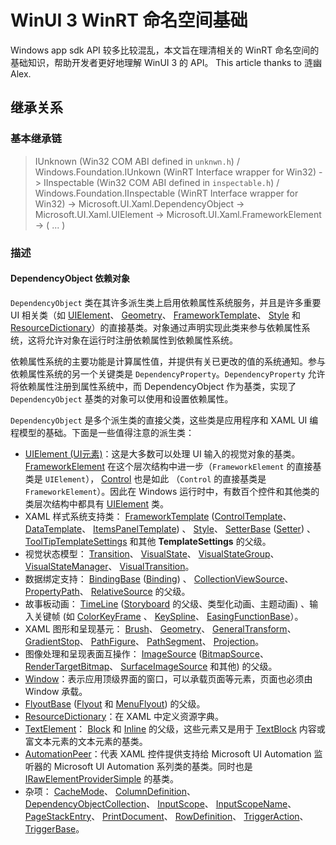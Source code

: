 ﻿# WinUI 3 WinRT 命名空间基础

Windows app sdk API 较多比较混乱，本文旨在理清相关的 WinRT 命名空间的基础知识，帮助开发者更好地理解 WinUI 3 的 API。
This article thanks to 涟幽Alex.
## 继承关系

### 基本继承链

> IUnknown (Win32 COM ABI defined in `unknwn.h`) / Windows.Foundation.IUnkown (WinRT Interface wrapper for Win32) -> IInspectable (Win32 COM ABI defined in `inspectable.h`) / Windows.Foundation.IInspectable (WinRT Interface wrapper for Win32) -> Microsoft.UI.Xaml.DependencyObject -> Microsoft.UI.Xaml.UIElement -> Microsoft.UI.Xaml.FrameworkElement -> ( ... )

### 描述
#### DependencyObject 依赖对象
`DependencyObject` 类在其许多派生类上启用依赖属性系统服务，并且是许多重要 UI 相关类（如 [UIElement](https://learn.microsoft.com/en-us/windows/windows-app-sdk/api/winrt/microsoft.ui.xaml.uielement?view=windows-app-sdk-1.6)、 [Geometry](https://learn.microsoft.com/en-us/windows/windows-app-sdk/api/winrt/microsoft.ui.xaml.media.geometry?view=windows-app-sdk-1.6)、 [FrameworkTemplate](https://learn.microsoft.com/en-us/windows/windows-app-sdk/api/winrt/microsoft.ui.xaml.frameworktemplate?view=windows-app-sdk-1.6)、 [Style](https://learn.microsoft.com/en-us/windows/windows-app-sdk/api/winrt/microsoft.ui.xaml.style?view=windows-app-sdk-1.6) 和 [ResourceDictionary](https://learn.microsoft.com/en-us/windows/windows-app-sdk/api/winrt/microsoft.ui.xaml.resourcedictionary?view=windows-app-sdk-1.6)）的直接基类。对象通过声明实现此类来参与依赖属性系统，这将允许对象在运行时注册依赖属性到依赖属性系统。

依赖属性系统的主要功能是计算属性值，并提供有关已更改的值的系统通知。参与依赖属性系统的另一个关键类是 `DependencyProperty`。`DependencyProperty` 允许将依赖属性注册到属性系统中，而 DependencyObject 作为基类，实现了 `DependencyObject` 基类的对象可以使用和设置依赖属性。

`DependencyObject` 是多个派生类的直接父类，这些类是应用程序和 XAML UI 编程模型的基础。下面是一些值得注意的派生类：

- [UIElement (UI元素)](https://learn.microsoft.com/zh-cn/windows/windows-app-sdk/api/winrt/microsoft.ui.xaml.uielement?view=windows-app-sdk-1.6)：这是大多数可以处理 UI 输入的视觉对象的基类。[FrameworkElement](https://learn.microsoft.com/zh-cn/windows/windows-app-sdk/api/winrt/microsoft.ui.xaml.frameworkelement?view=windows-app-sdk-1.6) 在这个层次结构中进一步（`FrameworkElement` 的直接基类是 `UIElement`）， [Control](https://learn.microsoft.com/zh-cn/windows/windows-app-sdk/api/winrt/microsoft.ui.xaml.controls.control?view=windows-app-sdk-1.6) 也是如此 （`Control` 的直接基类是 `FrameworkElement`）。因此在 Windows 运行时中，有数百个控件和其他类的类层次结构中都具有 [UIElement](https://learn.microsoft.com/zh-cn/windows/windows-app-sdk/api/winrt/microsoft.ui.xaml.uielement?view=windows-app-sdk-1.6) 类。
- XAML 样式系统支持类： [FrameworkTemplate](https://learn.microsoft.com/zh-cn/windows/windows-app-sdk/api/winrt/microsoft.ui.xaml.frameworktemplate?view=windows-app-sdk-1.6) ([ControlTemplate](https://learn.microsoft.com/zh-cn/windows/windows-app-sdk/api/winrt/microsoft.ui.xaml.controls.controltemplate?view=windows-app-sdk-1.6)、 [DataTemplate](https://learn.microsoft.com/zh-cn/windows/windows-app-sdk/api/winrt/microsoft.ui.xaml.datatemplate?view=windows-app-sdk-1.6)、 [ItemsPanelTemplate](https://learn.microsoft.com/zh-cn/windows/windows-app-sdk/api/winrt/microsoft.ui.xaml.controls.itemspaneltemplate?view=windows-app-sdk-1.6)) 、 [Style](https://learn.microsoft.com/zh-cn/windows/windows-app-sdk/api/winrt/microsoft.ui.xaml.style?view=windows-app-sdk-1.6)、 [SetterBase](https://learn.microsoft.com/zh-cn/windows/windows-app-sdk/api/winrt/microsoft.ui.xaml.setterbase?view=windows-app-sdk-1.6) ([Setter](https://learn.microsoft.com/zh-cn/windows/windows-app-sdk/api/winrt/microsoft.ui.xaml.setter?view=windows-app-sdk-1.6)) 、 [ToolTipTemplateSettings](https://learn.microsoft.com/zh-cn/windows/windows-app-sdk/api/winrt/microsoft.ui.xaml.controls.primitives.tooltiptemplatesettings?view=windows-app-sdk-1.6) 和其他 **TemplateSettings** 的父级。
- 视觉状态模型： [Transition](https://learn.microsoft.com/zh-cn/windows/windows-app-sdk/api/winrt/microsoft.ui.xaml.media.animation.transition?view=windows-app-sdk-1.6)、 [VisualState](https://learn.microsoft.com/zh-cn/windows/windows-app-sdk/api/winrt/microsoft.ui.xaml.visualstate?view=windows-app-sdk-1.6)、 [VisualStateGroup](https://learn.microsoft.com/zh-cn/windows/windows-app-sdk/api/winrt/microsoft.ui.xaml.visualstategroup?view=windows-app-sdk-1.6)、 [VisualStateManager](https://learn.microsoft.com/zh-cn/windows/windows-app-sdk/api/winrt/microsoft.ui.xaml.visualstatemanager?view=windows-app-sdk-1.6)、 [VisualTransition](https://learn.microsoft.com/zh-cn/windows/windows-app-sdk/api/winrt/microsoft.ui.xaml.visualtransition?view=windows-app-sdk-1.6)。
- 数据绑定支持： [BindingBase](https://learn.microsoft.com/zh-cn/windows/windows-app-sdk/api/winrt/microsoft.ui.xaml.data.bindingbase?view=windows-app-sdk-1.6) ([Binding](https://learn.microsoft.com/zh-cn/windows/windows-app-sdk/api/winrt/microsoft.ui.xaml.data.binding?view=windows-app-sdk-1.6)) 、 [CollectionViewSource](https://learn.microsoft.com/zh-cn/windows/windows-app-sdk/api/winrt/microsoft.ui.xaml.data.collectionviewsource?view=windows-app-sdk-1.6)、 [PropertyPath](https://learn.microsoft.com/zh-cn/windows/windows-app-sdk/api/winrt/microsoft.ui.xaml.propertypath?view=windows-app-sdk-1.6)、 [RelativeSource](https://learn.microsoft.com/zh-cn/windows/windows-app-sdk/api/winrt/microsoft.ui.xaml.data.relativesource?view=windows-app-sdk-1.6) 的父级。
- 故事板动画： [TimeLine](https://learn.microsoft.com/zh-cn/windows/windows-app-sdk/api/winrt/microsoft.ui.xaml.media.animation.timeline?view=windows-app-sdk-1.6) ([Storyboard](https://learn.microsoft.com/zh-cn/windows/windows-app-sdk/api/winrt/microsoft.ui.xaml.media.animation.storyboard?view=windows-app-sdk-1.6) 的父级、类型化动画、主题动画) 、输入关键帧 (如 [ColorKeyFrame](https://learn.microsoft.com/zh-cn/windows/windows-app-sdk/api/winrt/microsoft.ui.xaml.media.animation.colorkeyframe?view=windows-app-sdk-1.6) 、 [KeySpline](https://learn.microsoft.com/zh-cn/windows/windows-app-sdk/api/winrt/microsoft.ui.xaml.media.animation.keyspline?view=windows-app-sdk-1.6)、 [EasingFunctionBase](https://learn.microsoft.com/zh-cn/windows/windows-app-sdk/api/winrt/microsoft.ui.xaml.media.animation.easingfunctionbase?view=windows-app-sdk-1.6)）。
- XAML 图形和呈现基元： [Brush](https://learn.microsoft.com/zh-cn/windows/windows-app-sdk/api/winrt/microsoft.ui.xaml.media.brush?view=windows-app-sdk-1.6)、 [Geometry](https://learn.microsoft.com/zh-cn/windows/windows-app-sdk/api/winrt/microsoft.ui.xaml.media.geometry?view=windows-app-sdk-1.6)、 [GeneralTransform](https://learn.microsoft.com/zh-cn/windows/windows-app-sdk/api/winrt/microsoft.ui.xaml.media.generaltransform?view=windows-app-sdk-1.6)、 [GradientStop](https://learn.microsoft.com/zh-cn/windows/windows-app-sdk/api/winrt/microsoft.ui.xaml.media.gradientstop?view=windows-app-sdk-1.6)、 [PathFigure](https://learn.microsoft.com/zh-cn/windows/windows-app-sdk/api/winrt/microsoft.ui.xaml.media.pathfigure?view=windows-app-sdk-1.6)、 [PathSegment](https://learn.microsoft.com/zh-cn/windows/windows-app-sdk/api/winrt/microsoft.ui.xaml.media.pathsegment?view=windows-app-sdk-1.6)、 [Projection](https://learn.microsoft.com/zh-cn/windows/windows-app-sdk/api/winrt/microsoft.ui.xaml.media.projection?view=windows-app-sdk-1.6)。
- 图像处理和呈现表面互操作： [ImageSource](https://learn.microsoft.com/zh-cn/windows/windows-app-sdk/api/winrt/microsoft.ui.xaml.media.imagesource?view=windows-app-sdk-1.6) ([BitmapSource](https://learn.microsoft.com/zh-cn/windows/windows-app-sdk/api/winrt/microsoft.ui.xaml.media.imaging.bitmapsource?view=windows-app-sdk-1.6)、 [RenderTargetBitmap](https://learn.microsoft.com/zh-cn/windows/windows-app-sdk/api/winrt/microsoft.ui.xaml.media.imaging.rendertargetbitmap?view=windows-app-sdk-1.6)、 [SurfaceImageSource](https://learn.microsoft.com/zh-cn/windows/windows-app-sdk/api/winrt/microsoft.ui.xaml.media.imaging.surfaceimagesource?view=windows-app-sdk-1.6) 和其他) 的父级。
- [Window](https://learn.microsoft.com/zh-cn/windows/windows-app-sdk/api/winrt/microsoft.ui.xaml.window?view=windows-app-sdk-1.6)：表示应用顶级界面的窗口，可以承载页面等元素，页面也必须由 Window 承载。
- [FlyoutBase](https://learn.microsoft.com/zh-cn/windows/windows-app-sdk/api/winrt/microsoft.ui.xaml.controls.primitives.flyoutbase?view=windows-app-sdk-1.6) ([Flyout](https://learn.microsoft.com/zh-cn/windows/windows-app-sdk/api/winrt/microsoft.ui.xaml.controls.flyout?view=windows-app-sdk-1.6) 和 [MenuFlyout](https://learn.microsoft.com/zh-cn/windows/windows-app-sdk/api/winrt/microsoft.ui.xaml.controls.menuflyout?view=windows-app-sdk-1.6)) 的父级。
- [ResourceDictionary](https://learn.microsoft.com/zh-cn/windows/windows-app-sdk/api/winrt/microsoft.ui.xaml.resourcedictionary?view=windows-app-sdk-1.6)：在 XAML 中定义资源字典。
- [TextElement](https://learn.microsoft.com/zh-cn/windows/windows-app-sdk/api/winrt/microsoft.ui.xaml.documents.textelement?view=windows-app-sdk-1.6)： [Block](https://learn.microsoft.com/zh-cn/windows/windows-app-sdk/api/winrt/microsoft.ui.xaml.documents.block?view=windows-app-sdk-1.6) 和 [Inline](https://learn.microsoft.com/zh-cn/windows/windows-app-sdk/api/winrt/microsoft.ui.xaml.documents.inline?view=windows-app-sdk-1.6) 的父级，这些元素又是用于 [TextBlock](https://learn.microsoft.com/zh-cn/windows/windows-app-sdk/api/winrt/microsoft.ui.xaml.controls.textblock?view=windows-app-sdk-1.6) 内容或富文本元素的文本元素的基类。
- [AutomationPeer](https://learn.microsoft.com/zh-cn/windows/windows-app-sdk/api/winrt/microsoft.ui.xaml.automation.peers.automationpeer?view=windows-app-sdk-1.6)：代表 XAML 控件提供支持给 Microsoft UI Automation 监听器的 Microsoft UI Automation 系列类的基类。同时也是 [IRawElementProviderSimple](https://learn.microsoft.com/zh-cn/windows/windows-app-sdk/api/winrt/microsoft.ui.xaml.automation.provider.irawelementprovidersimple?view=windows-app-sdk-1.6) 的基类。
- 杂项： [CacheMode](https://learn.microsoft.com/zh-cn/windows/windows-app-sdk/api/winrt/microsoft.ui.xaml.uielement.cachemode?view=windows-app-sdk-1.6#microsoft-ui-xaml-uielement-cachemode)、 [ColumnDefinition](https://learn.microsoft.com/zh-cn/windows/windows-app-sdk/api/winrt/microsoft.ui.xaml.controls.columndefinition?view=windows-app-sdk-1.6)、 [DependencyObjectCollection](https://learn.microsoft.com/zh-cn/windows/windows-app-sdk/api/winrt/microsoft.ui.xaml.dependencyobjectcollection?view=windows-app-sdk-1.6)、 [InputScope](https://learn.microsoft.com/zh-cn/windows/windows-app-sdk/api/winrt/microsoft.ui.xaml.input.inputscope?view=windows-app-sdk-1.6)、 [InputScopeName](https://learn.microsoft.com/zh-cn/windows/windows-app-sdk/api/winrt/microsoft.ui.xaml.input.inputscopename?view=windows-app-sdk-1.6)、 [PageStackEntry](https://learn.microsoft.com/zh-cn/windows/windows-app-sdk/api/winrt/microsoft.ui.xaml.navigation.pagestackentry?view=windows-app-sdk-1.6)、 [PrintDocument](https://learn.microsoft.com/zh-cn/windows/windows-app-sdk/api/winrt/microsoft.ui.xaml.printing.printdocument?view=windows-app-sdk-1.6)、 [RowDefinition](https://learn.microsoft.com/zh-cn/windows/windows-app-sdk/api/winrt/microsoft.ui.xaml.controls.rowdefinition?view=windows-app-sdk-1.6)、 [TriggerAction](https://learn.microsoft.com/zh-cn/windows/windows-app-sdk/api/winrt/microsoft.ui.xaml.triggeraction?view=windows-app-sdk-1.6)、 [TriggerBase](https://learn.microsoft.com/zh-cn/windows/windows-app-sdk/api/winrt/microsoft.ui.xaml.triggerbase?view=windows-app-sdk-1.6)。
